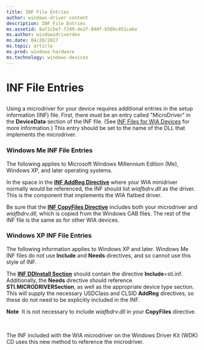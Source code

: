 ```yaml
---
title: INF File Entries
author: windows-driver-content
description: INF File Entries
ms.assetid: 8af2cbe7-f249-4e2f-940f-b50bc451cabe
ms.author: windowsdriverdev
ms.date: 04/20/2017
ms.topic: article
ms.prod: windows-hardware
ms.technology: windows-devices
---
```


# INF File Entries


## <a href="" id="ddk-inf-file-entries-si"></a>


Using a microdriver for your device requires additional entries in the setup information (INF) file. First, there must be an entry called "MicroDriver" in the **DeviceData** section of the INF file. (See [INF Files for WIA Devices](inf-files-for-wia-devices.md) for more information.) This entry should be set to the name of the DLL that implements the microdriver.

### Windows Me INF File Entries

The following applies to Microsoft Windows Millennium Edition (Me), Windows XP, and later operating systems.

In the space in the [**INF AddReg Directive**](https://msdn.microsoft.com/library/windows/hardware/ff546320) where your WIA minidriver normally would be referenced, the INF should list *wiafbdrv.dll* as the driver. This is the component that implements the WIA flatbed driver.

Be sure that the [**INF CopyFiles Directive**](https://msdn.microsoft.com/library/windows/hardware/ff546346) includes both your microdriver and *wiafbdrv.dll*, which is copied from the Windows CAB files. The rest of the INF file is the same as for other WIA devices.

### Windows XP INF File Entries

The following information applies to Windows XP and later. Windows Me INF files do not use **Include** and **Needs** directives, and so cannot use this style of INF.

The [**INF DDInstall Section**](https://msdn.microsoft.com/library/windows/hardware/ff547344) should contain the directive **Include**=sti.inf. Additionally, the **Needs** directive should reference **STI.MICRODRIVERSection**, as well as the appropriate device type section. This will supply the necessary USDClass and CLSID **AddReg** directives, so these do not need to be explicitly included in the INF.

**Note**  It is not necessary to include *wiafbdrv.dll* in your **CopyFiles** directive.

 

The INF included with the WIA microdriver on the Windows Driver Kit (WDK) CD uses this new method to reference the microdriver.

 

 




